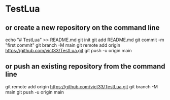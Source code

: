 # TestLua

## or create a new repository on the command line

echo "# TestLua" >> README.md
git init
git add README.md
git commit -m "first commit"
git branch -M main
git remote add origin https://github.com/vict33/TestLua.git
git push -u origin main

## or push an existing repository from the command line

git remote add origin https://github.com/vict33/TestLua.git
git branch -M main
git push -u origin main

##
